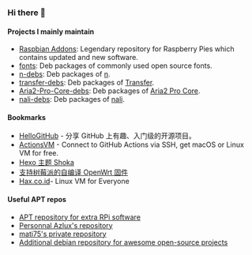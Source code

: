 ### Hi there 👋

#### Projects I mainly maintain
- [Raspbian Addons](https://github.com/raspbian-addons/raspbian-addons): Legendary repository for Raspberry Pies which contains updated and new software.
- [fonts](https://github.com/hmsjy2017/fonts): Deb packages of commonly used open source fonts.
- [n-debs](https://github.com/hmsjy2017/n-debs): Deb packages of [n](https://github.com/tj/n).
- [transfer-debs](https://github.com/hmsjy2017/transfer-debs): Deb packages of [Transfer](https://github.com/Mikubill/transfer).
- [Aria2-Pro-Core-debs](https://github.com/hmsjy2017/Aria2-Pro-Core-debs): Deb packages of [Aria2 Pro Core](https://github.com/P3TERX/Aria2-Pro-Core).
- [nali-debs](https://github.com/hmsjy2017/nali-debs): Deb packages of [nali](https://github.com/zu1k/nali).
<!-- 
Coming soon:
aliyundrive-webdav https://github.com/messense/aliyundrive-webdav
BBDown https://github.com/nilaoda/BBDown
dragonwell8 https://github.com/alibaba/dragonwell8。
    other versions: https://dragonwell-jdk.io
Need to compile
nushell https://github.com/nushell/nushell
nvui https://github.com/rohit-px2/nvui
mgba https://github.com/mgba-emu/mgba
--->

#### Bookmarks
- [HelloGitHub](https://github.com/521xueweihan/HelloGitHub) - 分享 GitHub 上有趣、入门级的开源项目。
- [ActionsVM](https://github.com/hmsjy2017/ActionsVM/actions) - Connect to GitHub Actions via SSH, get macOS or Linux VM for free.
- [Hexo 主题 Shoka](https://github.com/amehime/hexo-theme-shoka)
- [支持树莓派的自编译 OpenWrt 固件](https://github.com/SuLingGG/OpenWrt-Rpi)
- [Hax.co.id](https://hax.co.id)- Linux VM for Everyone

#### Useful APT repos
- [APT repository for extra RPi software](https://github.com/raspbian-addons/raspbian-addons)
- [Personnal Azlux's repository](https://packages.azlux.fr)
- [mati75's private repository](https://repozytorium.mati75.eu)
- [Additional debian repository for awesome open-source projects](https://github.com/coslyk/debianopt-repo)
<!--
**hmsjy2017/hmsjy2017** is a ✨ _special_ ✨ repository because its `README.md` (this file) appears on your GitHub profile.

Here are some ideas to get you started:

- 🔭 I’m currently working on ...
- 🌱 I’m currently learning ...
- 👯 I’m looking to collaborate on ...
- 🤔 I’m looking for help with ...
- 💬 Ask me about ...
- 📫 How to reach me: ...
- 😄 Pronouns: ...
- ⚡ Fun fact: ...
-->
